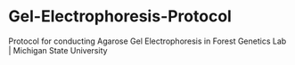 # Gel-Electrophoresis-Protocol
Protocol for conducting Agarose Gel Electrophoresis in Forest Genetics Lab | Michigan State University
